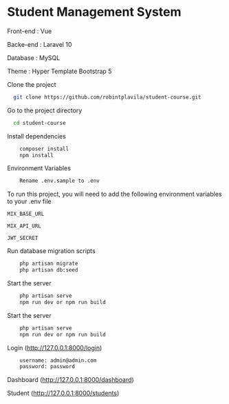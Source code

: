 # Student Management System

Front-end : Vue

Backe-end : Laravel 10

Database  : MySQL

Theme     : Hyper Template Bootstrap 5     

Clone the project

```bash
  git clone https://github.com/robintplavila/student-course.git
```
Go to the project directory

```bash
  cd student-course
```
Install dependencies

```bash
    composer install
    npm install
```
Environment Variables

```bash
    Rename .env.sample to .env    
```

To run this project, you will need to add the following environment variables to your .env file

`MIX_BASE_URL`

`MIX_API_URL`

`JWT_SECRET`

Run database migration scripts

```bash
    php artisan migrate
    php artisan db:seed
```

Start the server

```bash
    php artisan serve
    npm run dev or npm run build
```

Start the server

```bash
    php artisan serve
    npm run dev or npm run build
```

Login (http://127.0.0.1:8000/login)


```bash
    username: admin@admin.com
    password: password
```

Dashboard (http://127.0.0.1:8000/dashboard)

Student (http://127.0.0.1:8000/students)
